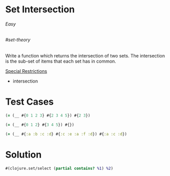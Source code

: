 # Set Intersection

###### Easy
###### #set-theory

Write a function which returns the intersection of two sets. The intersection is the sub-set of items that each set has in common.  

<u>Special Restrictions</u>  
- intersection

# Test Cases
```clojure
(= (__ #{0 1 2 3} #{2 3 4 5}) #{2 3})
```
```clojure
(= (__ #{0 1 2} #{3 4 5}) #{})
```
```clojure
(= (__ #{:a :b :c :d} #{:c :e :a :f :d}) #{:a :c :d})
```

# Solution
```clojure
#(clojure.set/select (partial contains? %1) %2)
```
